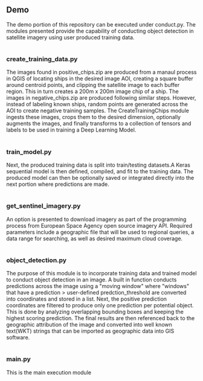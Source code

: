 ## Demo
The demo portion of this repository can be executed under conduct.py. The modules presented provide the capability of conducting object detection in satellite imagery using user produced training data.
#
### create_training_data.py
The images found in positive_chips.zip are produced from a manaul process in QGIS of locating ships in the desired image AOI, creating a square buffer around centroid points, and clipping the satellite image to each buffer region. This in turn creates a 200m x 200m image chip of a ship. The images in negative_chips.zip are produced following similar steps. However, instead of labeling known ships, random points are generated across the AOI to create negative training samples. The CreateTrainingChips module ingests these images, crops them to the desired dimension, optionally augments the images, and finally transforms to a collection of tensors and labels to be used in training a Deep Learning Model.
#
### train_model.py
Next, the produced training data is split into train/testing datasets.A Keras sequential model is then defined, compiled, and fit to the training data. The produced model can then be optionally saved or integrated directly into the next portion where predictions are made.
#
### get_sentinel_imagery.py
An option is presented to download imagery as part of the programming process from European Space Agency open source imagery API. Required parameters include a geographic file that will be used to regional queries, a data range for searching, as well as desired maximum cloud coverage.
#
### object_detection.py
The purpose of this module is to incorporate training data and trained model to conduct object detection in an image. A built in function conducts predictions across the image using a "moving window" where "windows" that have a prediction > user-defined predction_threshold are converted into coordinates and stored 
in a list. Next, the positive prediction coordinates are filtered to produce only one prediction per potential object. This is done by analyzing overlapping bounding boxes and keeping the highest scoring prediction. The final results are then referenced back to the geographic attribution of the image and converted 
into well known text(WKT) strings that can be imported as geographic data into GIS software.

#
### main.py
This is the main execution module

